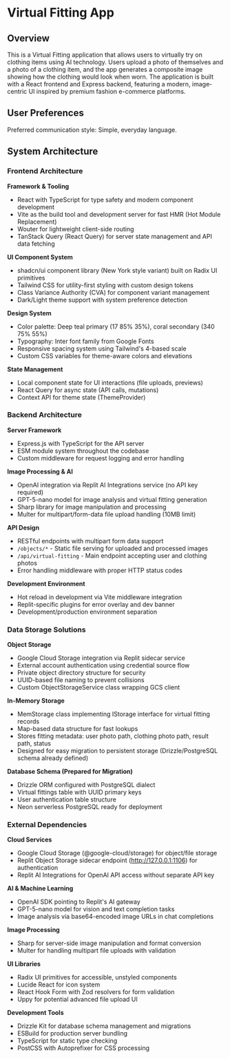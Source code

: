 # Virtual Fitting App

## Overview

This is a Virtual Fitting application that allows users to virtually try on clothing items using AI technology. Users upload a photo of themselves and a photo of a clothing item, and the app generates a composite image showing how the clothing would look when worn. The application is built with a React frontend and Express backend, featuring a modern, image-centric UI inspired by premium fashion e-commerce platforms.

## User Preferences

Preferred communication style: Simple, everyday language.

## System Architecture

### Frontend Architecture

**Framework & Tooling**
- React with TypeScript for type safety and modern component development
- Vite as the build tool and development server for fast HMR (Hot Module Replacement)
- Wouter for lightweight client-side routing
- TanStack Query (React Query) for server state management and API data fetching

**UI Component System**
- shadcn/ui component library (New York style variant) built on Radix UI primitives
- Tailwind CSS for utility-first styling with custom design tokens
- Class Variance Authority (CVA) for component variant management
- Dark/Light theme support with system preference detection

**Design System**
- Color palette: Deep teal primary (17 85% 35%), coral secondary (340 75% 55%)
- Typography: Inter font family from Google Fonts
- Responsive spacing system using Tailwind's 4-based scale
- Custom CSS variables for theme-aware colors and elevations

**State Management**
- Local component state for UI interactions (file uploads, previews)
- React Query for async state (API calls, mutations)
- Context API for theme state (ThemeProvider)

### Backend Architecture

**Server Framework**
- Express.js with TypeScript for the API server
- ESM module system throughout the codebase
- Custom middleware for request logging and error handling

**Image Processing & AI**
- OpenAI integration via Replit AI Integrations service (no API key required)
- GPT-5-nano model for image analysis and virtual fitting generation
- Sharp library for image manipulation and processing
- Multer for multipart/form-data file upload handling (10MB limit)

**API Design**
- RESTful endpoints with multipart form data support
- `/objects/*` - Static file serving for uploaded and processed images
- `/api/virtual-fitting` - Main endpoint accepting user and clothing photos
- Error handling middleware with proper HTTP status codes

**Development Environment**
- Hot reload in development via Vite middleware integration
- Replit-specific plugins for error overlay and dev banner
- Development/production environment separation

### Data Storage Solutions

**Object Storage**
- Google Cloud Storage integration via Replit sidecar service
- External account authentication using credential source flow
- Private object directory structure for security
- UUID-based file naming to prevent collisions
- Custom ObjectStorageService class wrapping GCS client

**In-Memory Storage**
- MemStorage class implementing IStorage interface for virtual fitting records
- Map-based data structure for fast lookups
- Stores fitting metadata: user photo path, clothing photo path, result path, status
- Designed for easy migration to persistent storage (Drizzle/PostgreSQL schema already defined)

**Database Schema (Prepared for Migration)**
- Drizzle ORM configured with PostgreSQL dialect
- Virtual fittings table with UUID primary keys
- User authentication table structure
- Neon serverless PostgreSQL ready for deployment

### External Dependencies

**Cloud Services**
- Google Cloud Storage (@google-cloud/storage) for object/file storage
- Replit Object Storage sidecar endpoint (http://127.0.0.1:1106) for authentication
- Replit AI Integrations for OpenAI API access without separate API key

**AI & Machine Learning**
- OpenAI SDK pointing to Replit's AI gateway
- GPT-5-nano model for vision and text completion tasks
- Image analysis via base64-encoded image URLs in chat completions

**Image Processing**
- Sharp for server-side image manipulation and format conversion
- Multer for handling multipart file uploads with validation

**UI Libraries**
- Radix UI primitives for accessible, unstyled components
- Lucide React for icon system
- React Hook Form with Zod resolvers for form validation
- Uppy for potential advanced file upload UI

**Development Tools**
- Drizzle Kit for database schema management and migrations
- ESBuild for production server bundling
- TypeScript for static type checking
- PostCSS with Autoprefixer for CSS processing
